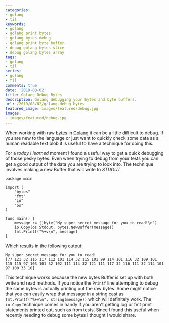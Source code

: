 ```yaml
---
categories:
- golang
- til
keywords:
- golang
- golang print bytes
- golang bytes debug
- golang print byte buffer
- debug golang bytes slice
- debug golang bytes array
tags:
- golang
- til
series:
- golang
- til
comments: true
date: '2019-08-02'
title: Golang Debug Bytes
description: Golang debugging your bytes and byte buffers.
url: /2019/08/02/golang-debug-bytes
featured_image: images/featured/debug.jpg
images:
- images/featured/debug.jpg
---
```

When working with raw [bytes][bytes] in [Golang][golang] it can be
a little difficult to debug. If you are new to the language or just
want to quickly check some data as a human readable text blob it is useful
to have a technique for doing this.
<!--more-->

For a _today I learned_ moment I found a useful way to get a quick debugging
of those pesky bytes. Even when trying to debug from your tests you can
get a good output of the data you are trying to look into. The technique
involves making a new Buffer that will write to _STDOUT_.

```golang
package main

import (
	"bytes"
	"fmt"
	"io"
	"os"
)

func main() {
	message := []byte("My super secret message for you to read!\n")
	io.Copy(os.Stdout, bytes.NewBuffer(message))
	fmt.Printf("%+v\n", message)
}
```

Which results in the following output:

```
My super secret message for you to read!
[77 121 32 115 117 112 101 114 32 115 101 99 114 101 116 32 109 101 115 115 97 103 101 32 102 111 114 32 121 111 117 32 116 111 32 114 101 97 100 33 10]
```

This technique works because the new bytes Buffer is set up with both write
and read methods. If you notice the `Printf` line attempting to debug the
same bytes is actually printing out the raw bytes. Some might notice that you
can easily wrap that message in a string cast as `fmt.Printf("%+v\n", string(message))` which will definitely work. The `io.Copy` technique comes in handy
if you aren't getting log or fmt print statements printed out, such as from
tests. Since I found this useful when recently needing to debug some bytes
I thought I would share.

[bytes]: https://golang.org/pkg/bytes/
[golang]: https://golang.org
